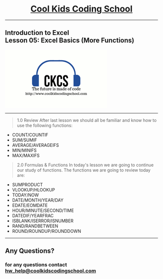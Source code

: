 # <center>**[Cool Kids Coding School](https://www.coolkidscodingschool.com)**</center>
---
## Introduction to Excel<br> Lesson 05: Excel Basics (More Functions)

![alt text][logo]

[logo]: ./images/ckcslogo.png

---

> 1.0 Review
After last lesson we should all be familiar and know how to use the following functions:
+ COUNT/COUNTIF
+ SUM/SUMIF
+ AVERAGE/AVERAGEIFS
+ MIN/MINIFS
+ MAX/MAXIFS

> 2.0 Formulas & Functions
In today's lesson we are going to continue our study of functions.
The functions we are going to review today are:
+ SUMPRODUCT
+ VLOOKUP/HLOOKUP
+ TODAY/NOW
+ DATE/MONTH/YEAR/DAY
+ EDATE/EOMDATE
+ HOUR/MINUTE/SECOND/TIME
+ DATEDIF/YEARFRAC
+ ISBLANK/ISERROR/ISNUMBER
+ RAND/RANDBETWEEN
+ ROUND/ROUNDUP/ROUNDDOWN

---

## **Any Questions?**

### **for any questions contact hw_help@coolkidscodingschool.com**
